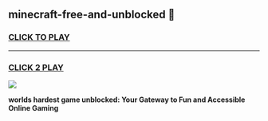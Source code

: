 
## minecraft-free-and-unblocked 👋
<h3>
<a href="https://premium.freeplayer.one?title=minecraft-free-and-unblocked&ref=14F">CLICK TO PLAY</a></h3>
<hr>

<h3>
<a href="https://premium.freeplayer.one?title=minecraft-free-and-unblocked&ref=14F">CLICK 2 PLAY</a>
  
</h3>

<a href="https://premium.freeplayer.one?title=minecraft-free-and-unblocked&ref=12F/"><img src="https://clearcache.store/games.png"></a>


**worlds hardest game unblocked: Your Gateway to Fun and Accessible Online Gaming**
